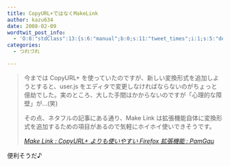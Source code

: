 ```yaml
---
title: CopyURL+ではなくMakeLink
author: kazu634
date: 2008-02-09
wordtwit_post_info:
  - 'O:8:"stdClass":13:{s:6:"manual";b:0;s:11:"tweet_times";i:1;s:5:"delay";i:0;s:7:"enabled";i:1;s:10:"separation";s:2:"60";s:7:"version";s:3:"3.7";s:14:"tweet_template";b:0;s:6:"status";i:2;s:6:"result";a:0:{}s:13:"tweet_counter";i:2;s:13:"tweet_log_ids";a:1:{i:0;i:3705;}s:9:"hash_tags";a:0:{}s:8:"accounts";a:1:{i:0;s:7:"kazu634";}}'
categories:
  - つれづれ

---
```

<div class="section">
<blockquote title="Make Link " cite="http://pamgau.net/item/389">
<p>
      今までは CopyURL+ を使っていたのですが、新しい変換形式を追加しようとすると、user.js をエディタで変更しなければならないのがちょっと億劫でした。実のところ、大した手間はかからないのですが「心理的な障壁」が…(笑)
</p>
    
<p>
      その点、ネタフルの記事にある通り、Make Link は拡張機能自体に変換形式を追加するための項目があるので気軽にホイホイ使いできそうです。
</p>
    
<p>
<cite><a href="http://pamgau.net/item/389" onclick="__gaTracker('send', 'event', 'outbound-article', 'http://pamgau.net/item/389', 'Make Link : CopyURL+ よりも使いやすい Firefox 拡張機能 : PamGau');" target="_blank">Make Link : CopyURL+ よりも使いやすい Firefox 拡張機能 : PamGau</a></cite>
</p>
</blockquote>
  
<p>
    便利そうだ♪
</p>
</div>

